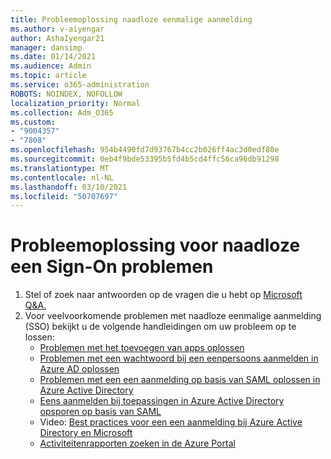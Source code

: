 ```yaml
---
title: Probleemoplossing naadloze eenmalige aanmelding
ms.author: v-aiyengar
author: AshaIyengar21
manager: dansimp
ms.date: 01/14/2021
ms.audience: Admin
ms.topic: article
ms.service: o365-administration
ROBOTS: NOINDEX, NOFOLLOW
localization_priority: Normal
ms.collection: Adm_O365
ms.custom:
- "9004357"
- "7808"
ms.openlocfilehash: 954b4490fd7d93767b4cc2b026ff4ac3d0edf80e
ms.sourcegitcommit: 0eb4f9bde53395b5fd4b5cd4ffc56ca96db91298
ms.translationtype: MT
ms.contentlocale: nl-NL
ms.lasthandoff: 03/10/2021
ms.locfileid: "50707697"
---
```

# <a name="troubleshooting-seamless-single-sign-on-issues"></a>Probleemoplossing voor naadloze een Sign-On problemen

1. Stel of zoek naar antwoorden op de vragen die u hebt op [Microsoft Q&A.](https://docs.microsoft.com/azure/active-directory/reports-monitoring/howto-find-activity-reports#troubleshoot-issues-with-activity-reports)
1. Voor veelvoorkomende problemen met naadloze eenmalige aanmelding (SSO) bekijkt u de volgende handleidingen om uw probleem op te lossen:
    - [Problemen met het toevoegen van apps oplossen](https://docs.microsoft.com/azure/active-directory/manage-apps/troubleshoot-adding-apps) 
    - [Problemen met een wachtwoord bij een eenpersoons aanmelden in Azure AD oplossen](https://docs.microsoft.com/azure/active-directory/manage-apps/troubleshoot-password-based-sso) 
    - [Problemen met een een aanmelding op basis van SAML oplossen in Azure Active Directory](https://docs.microsoft.com/azure/active-directory/manage-apps/troubleshoot-saml-based-sso) 
    - [Eens aanmelden bij toepassingen in Azure Active Directory opsporen op basis van SAML](https://docs.microsoft.com/azure/active-directory/manage-apps/debug-saml-sso-issues) 
    - Video: [Best practices voor een een aanmelding bij Azure Active Directory en Microsoft](https://azure.microsoft.com/resources/videos/ignite-2018-single-sign-on-best-practices-for-azure-active-directory-and-microsoft-accounts/) 
    - [Activiteitenrapporten zoeken in de Azure Portal](https://docs.microsoft.com/azure/active-directory/reports-monitoring/howto-find-activity-reports#troubleshoot-issues-with-activity-reports)